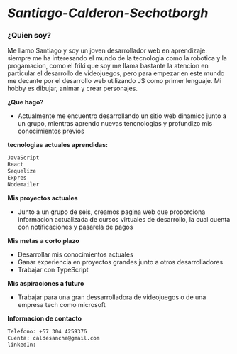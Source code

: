 # _Santiago-Calderon-Sechotborgh_

### ¿Quien soy?
Me llamo Santiago y soy un joven desarrollador web en aprendizaje.
siempre me ha interesando el mundo de la tecnologia como la robotica y la progamacion, como el friki que soy me llama bastante la atencion en particular el desarrollo de videojuegos, pero para empezar en este mundo me decante por el desarrollo web utilizando JS como primer lenguaje.
Mi hobby es dibujar, animar y crear personajes.

**¿Que hago?**
- Actualmente me encuentro desarrollando un sitio web dinamico junto a un grupo, mientras aprendo nuevas tencnologias y profundizo mis conocimientos previos

**tecnologias actuales aprendidas:**
```sh
JavaScript
React
Sequelize
Expres
Nodemailer
```

**Mis proyectos actuales**
- Junto a un grupo de seis, creamos pagina web que proporciona informacion actualizada de cursos virtuales de desarrollo, la cual cuenta con notificaciones y pasarela de pagos

**Mis metas a corto plazo**
- Desarrollar mis conocimientos actuales
- Ganar experiencia en proyectos grandes junto a otros desarrolladores
- Trabajar con TypeScript
  
**Mis aspiraciones a futuro**
- Trabajar para una gran dessarrolladora de videojuegos o de una empresa tech como microsoft

**Informacion de contacto**
```sh
Telefono: +57 304 4259376
Cuenta: caldesanche@gmail.com
linkedIn: 
```
